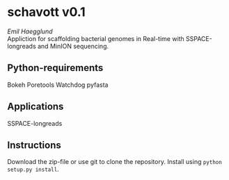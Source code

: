 schavott v0.1
==============
*Emil Haegglund*  
Appliction for scaffolding bacterial genomes in Real-time with SSPACE-longreads
and MinION sequencing.

Python-requirements
-------------
Bokeh
Poretools
Watchdog
pyfasta

Applications
-------------
SSPACE-longreads

Instructions
------------
Download the zip-file or use git to clone the repository. Install using `python setup.py install`.

